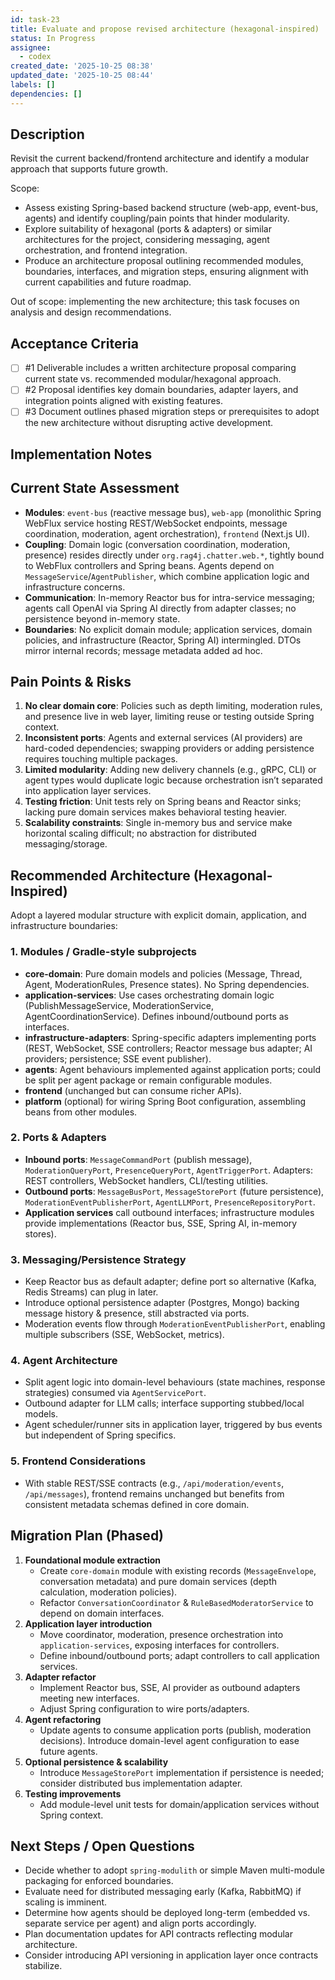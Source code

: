 ```yaml
---
id: task-23
title: Evaluate and propose revised architecture (hexagonal-inspired)
status: In Progress
assignee:
  - codex
created_date: '2025-10-25 08:38'
updated_date: '2025-10-25 08:44'
labels: []
dependencies: []
---
```


## Description

<!-- SECTION:DESCRIPTION:BEGIN -->
Revisit the current backend/frontend architecture and identify a modular approach that supports future growth.

Scope:
- Assess existing Spring-based backend structure (web-app, event-bus, agents) and identify coupling/pain points that hinder modularity.
- Explore suitability of hexagonal (ports & adapters) or similar architectures for the project, considering messaging, agent orchestration, and frontend integration.
- Produce an architecture proposal outlining recommended modules, boundaries, interfaces, and migration steps, ensuring alignment with current capabilities and future roadmap.

Out of scope: implementing the new architecture; this task focuses on analysis and design recommendations.
<!-- SECTION:DESCRIPTION:END -->

## Acceptance Criteria
<!-- AC:BEGIN -->
- [ ] #1 Deliverable includes a written architecture proposal comparing current state vs. recommended modular/hexagonal approach.
- [ ] #2 Proposal identifies key domain boundaries, adapter layers, and integration points aligned with existing features.
- [ ] #3 Document outlines phased migration steps or prerequisites to adopt the new architecture without disrupting active development.
<!-- AC:END -->

## Implementation Notes

<!-- SECTION:NOTES:BEGIN -->
## Current State Assessment
- **Modules**: `event-bus` (reactive message bus), `web-app` (monolithic Spring WebFlux service hosting REST/WebSocket endpoints, message coordination, moderation, agent orchestration), `frontend` (Next.js UI).
- **Coupling**: Domain logic (conversation coordination, moderation, presence) resides directly under `org.rag4j.chatter.web.*`, tightly bound to WebFlux controllers and Spring beans. Agents depend on `MessageService`/`AgentPublisher`, which combine application logic and infrastructure concerns.
- **Communication**: In-memory Reactor bus for intra-service messaging; agents call OpenAI via Spring AI directly from adapter classes; no persistence beyond in-memory state.
- **Boundaries**: No explicit domain module; application services, domain policies, and infrastructure (Reactor, Spring AI) intermingled. DTOs mirror internal records; message metadata added ad hoc.

## Pain Points & Risks
1. **No clear domain core**: Policies such as depth limiting, moderation rules, and presence live in web layer, limiting reuse or testing outside Spring context.
2. **Inconsistent ports**: Agents and external services (AI providers) are hard-coded dependencies; swapping providers or adding persistence requires touching multiple packages.
3. **Limited modularity**: Adding new delivery channels (e.g., gRPC, CLI) or agent types would duplicate logic because orchestration isn’t separated into application layer services.
4. **Testing friction**: Unit tests rely on Spring beans and Reactor sinks; lacking pure domain services makes behavioral testing heavier.
5. **Scalability constraints**: Single in-memory bus and service make horizontal scaling difficult; no abstraction for distributed messaging/storage.

## Recommended Architecture (Hexagonal-Inspired)
Adopt a layered modular structure with explicit domain, application, and infrastructure boundaries:

### 1. Modules / Gradle-style subprojects
- **core-domain**: Pure domain models and policies (Message, Thread, Agent, ModerationRules, Presence states). No Spring dependencies.
- **application-services**: Use cases orchestrating domain logic (PublishMessageService, ModerationService, AgentCoordinationService). Defines inbound/outbound ports as interfaces.
- **infrastructure-adapters**: Spring-specific adapters implementing ports (REST, WebSocket, SSE controllers; Reactor message bus adapter; AI providers; persistence; SSE event publisher).
- **agents**: Agent behaviours implemented against application ports; could be split per agent package or remain configurable modules.
- **frontend** (unchanged but can consume richer APIs).
- **platform** (optional) for wiring Spring Boot configuration, assembling beans from other modules.

### 2. Ports & Adapters
- **Inbound ports**: `MessageCommandPort` (publish message), `ModerationQueryPort`, `PresenceQueryPort`, `AgentTriggerPort`. Adapters: REST controllers, WebSocket handlers, CLI/testing utilities.
- **Outbound ports**: `MessageBusPort`, `MessageStorePort` (future persistence), `ModerationEventPublisherPort`, `AgentLLMPort`, `PresenceRepositoryPort`.
- **Application services** call outbound interfaces; infrastructure modules provide implementations (Reactor bus, SSE, Spring AI, in-memory stores).

### 3. Messaging/Persistence Strategy
- Keep Reactor bus as default adapter; define port so alternative (Kafka, Redis Streams) can plug in later.
- Introduce optional persistence adapter (Postgres, Mongo) backing message history & presence, still abstracted via ports.
- Moderation events flow through `ModerationEventPublisherPort`, enabling multiple subscribers (SSE, WebSocket, metrics).

### 4. Agent Architecture
- Split agent logic into domain-level behaviours (state machines, response strategies) consumed via `AgentServicePort`.
- Outbound adapter for LLM calls; interface supporting stubbed/local models.
- Agent scheduler/runner sits in application layer, triggered by bus events but independent of Spring specifics.

### 5. Frontend Considerations
- With stable REST/SSE contracts (e.g., `/api/moderation/events`, `/api/messages`), frontend remains unchanged but benefits from consistent metadata schemas defined in core domain.

## Migration Plan (Phased)
1. **Foundational module extraction**
   - Create `core-domain` module with existing records (`MessageEnvelope`, conversation metadata) and pure domain services (depth calculation, moderation policies).
   - Refactor `ConversationCoordinator` & `RuleBasedModeratorService` to depend on domain interfaces.
2. **Application layer introduction**
   - Move coordinator, moderation, presence orchestration into `application-services`, exposing interfaces for controllers.
   - Define inbound/outbound ports; adapt controllers to call application services.
3. **Adapter refactor**
   - Implement Reactor bus, SSE, AI provider as outbound adapters meeting new interfaces.
   - Adjust Spring configuration to wire ports/adapters.
4. **Agent refactoring**
   - Update agents to consume application ports (publish, moderation decisions). Introduce domain-level agent configuration to ease future agents.
5. **Optional persistence & scalability**
   - Introduce `MessageStorePort` implementation if persistence is needed; consider distributed bus implementation adapter.
6. **Testing improvements**
   - Add module-level unit tests for domain/application services without Spring context.

## Next Steps / Open Questions
- Decide whether to adopt `spring-modulith` or simple Maven multi-module packaging for enforced boundaries.
- Evaluate need for distributed messaging early (Kafka, RabbitMQ) if scaling is imminent.
- Determine how agents should be deployed long-term (embedded vs. separate service per agent) and align ports accordingly.
- Plan documentation updates for API contracts reflecting modular architecture.
- Consider introducing API versioning in application layer once contracts stabilize.
<!-- SECTION:NOTES:END -->
